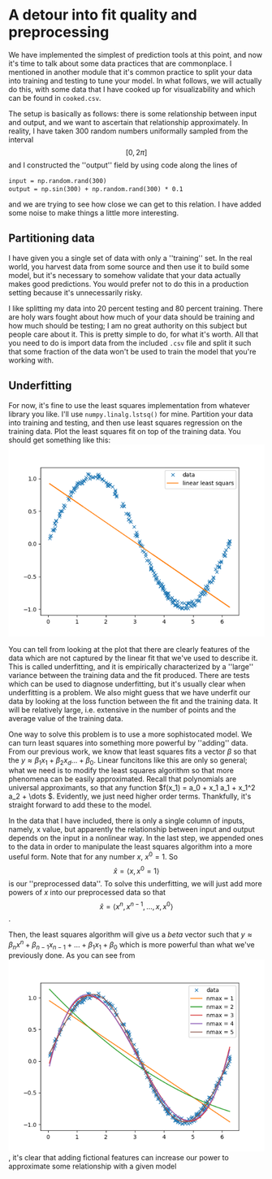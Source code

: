 
# A detour into fit quality and preprocessing

We have implemented the simplest of prediction tools at this point, and now it's time to talk about some data practices that are commonplace. 
I mentioned in another module that it's common practice to split your data into training and testing to tune your model. In what follows, 
we will actually do this, with some data that I have cooked up for visualizability and which can be found in `cooked.csv`.

The setup is basically as follows: there is some relationship between input and output, and we want to ascertain that relationship approximately. 
In reality, I have taken 300 random numbers uniformally sampled from the interval $$[0,2 \pi]$$ and I constructed the ''output'' field by using code along the lines of 
```
input = np.random.rand(300)
output = np.sin(300) + np.random.rand(300) * 0.1
```
and we are trying to see how close we can get to this relation. 
I have added some noise to make things a little more interesting. 

## Partitioning data

I have given you a single set of data with only a ''training'' set. In the real world, you harvest data from some source and then use it to 
build some model, but it's necessary to somehow validate that your data actually makes good predictions. You would prefer not to do this in a 
production setting because it's unnecessarily risky. 

I like splitting my data into 20 percent testing and 80 percent training. There are holy wars fought about how much of your data should be training
and how much should be testing; I am no great authority on this subject but people care about it. This is pretty simple to do, for what it's worth. 
All that you  need to do is import data from the included `.csv` file and split it such that some fraction of the data won't be used to train the model that you're working with. 

## Underfitting 

For now, it's fine to use the least squares implementation from whatever library you like. I'll use `numpy.linalg.lstsq()` for mine. Partition your data into training and testing, and then use least squares regression on the training data. Plot the least squares fit on top of the training data. 
You should get something like this: ![alt text](lls.png "Title")

You can tell from looking at the plot that there are clearly features of the data which are not captured by the linear fit that we've used to describe it. This is called underfitting, and it is empirically characterized by a ''large'' variance between the training data and the fit produced. There are tests which can be used to diagnose underfitting, but it's usually clear when underfitting is a problem. We also might guess that we have underfit our data by looking at the loss function between the fit and the training data. It will be relatively large, i.e. extensive in the number of points and the average value of the training data.

One way to solve this problem is to use a more sophistocated model. We can turn least squares into something more powerful by ''adding'' data. From our previous work, we know that least squares fits a vector $\beta$ so that the $y \approx \beta_1 x_1 + \beta_2 x_d \dots + \beta_0$. Linear funcitons like this are only so general; what we need is to modify the least squares algorithm so that more phenomena can be easily approximated. Recall that polynomials are universal approximants, so that any function $f(x_1) = a_0 + x_1 a_1 + x_1^2 a_2 + \dots $. Evidently, we just need higher order terms. Thankfully, it's straight forward to add these to the model. 

In the data that I have included, there is only a single column of inputs, namely, x value, but apparently the relationship between input and output depends on the input in a nonlinear way. 
In the last step, we appended ones to the data in order to manipulate the least squares algorithm into a more useful form. Note that for any number $x$, $x^0 = 1$. So $$\hat{x} = \langle x, x^0 = 1\rangle$$ is our ''preprocessed data''. To solve this underfitting, we will just add more powers of $x$ into our preprocessed data so that $$\hat{x} = \langle x^n, x^{n-1}, \dots ,x, x^0\rangle$$. 

Then, the least squares algorithm will give us a $beta$ vector such that 
$y \approx \beta_n x^n + \beta_{n-1} x_{n-1} + \dots + \beta_1 x_1 + \beta_0$ which is more powerful than what we've previously done. As you can see from ![this](nlls.png "Title"), it's clear that adding fictional features can increase our power to approximate some relationship with a given model


